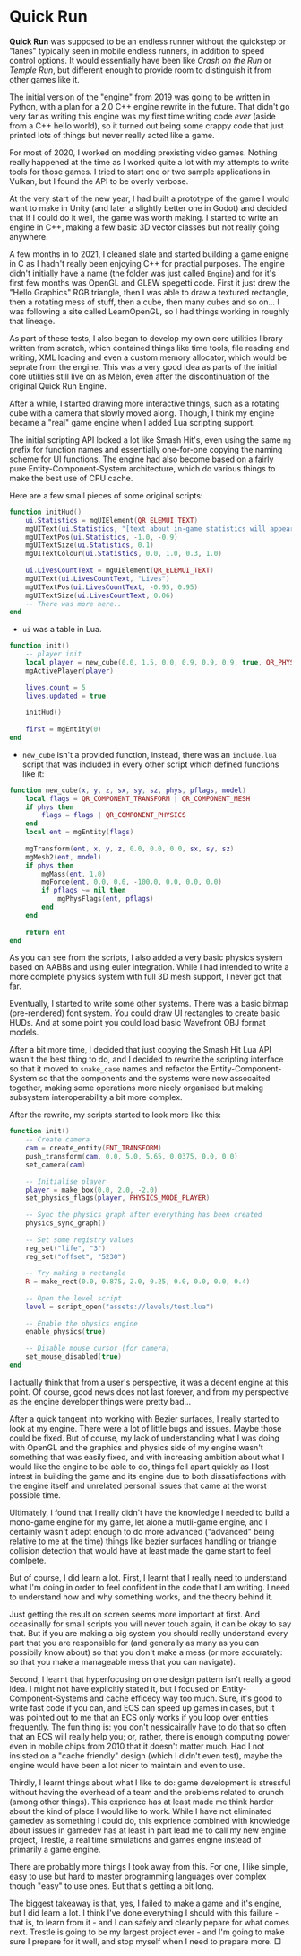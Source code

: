 # Quick Run

**Quick Run** was supposed to be an endless runner without the quickstep or "lanes" typically seen in mobile endless runners, in addition to speed control options. It would essentially have been like *Crash on the Run* or *Temple Run*, but different enough to provide room to distinguish it from other games like it.

The initial version of the "engine" from 2019 was going to be written in Python, with a plan for a 2.0 C++ engine rewrite in the future. That didn't go very far as writing this engine was my first time writing code *ever* (aside from a C++ hello world), so it turned out being some crappy code that just printed lots of things but never really acted like a game.

For most of 2020, I worked on modding prexisting video games. Nothing really happened at the time as I worked quite a lot with my attempts to write tools for those games. I tried to start one or two sample applications in Vulkan, but I found the API to be overly verbose.

At the very start of the new year, I had built a prototype of the game I would want to make in Unity (and later a slightly better one in Godot) and decided that if I could do it well, the game was worth making. I started to write an engine in C++, making a few basic 3D vector classes but not really going anywhere.

A few months in to 2021, I cleaned slate and started building a game enigne in C as I hadn't really been enjoying C++ for practial purposes. The engine didn't initially have a name (the folder was just called `Engine`) and for it's first few months was OpenGL and GLEW spegetti code. First it just drew the "Hello Graphics" RGB triangle, then I was able to draw a textured rectangle, then a rotating mess of stuff, then a cube, then many cubes and so on... I was following a site called LearnOpenGL, so I had things working in roughly that lineage.

As part of these tests, I also began to develop my own core utilities library written from scratch, which contained things like time tools, file reading and writing, XML loading and even a custom memory allocator, which would be seprate from the engine. This was a very good idea as parts of the initial core utilities still live on as Melon, even after the discontinuation of the original Quick Run Engine.

After a while, I started drawing more interactive things, such as a rotating cube with a camera that slowly moved along. Though, I think my engine became a "real" game engine when I added Lua scripting support.

The initial scripting API looked a lot like Smash Hit's, even using the same `mg` prefix for function names and essentially one-for-one copying the naming scheme for UI functions. The engine had also become based on a fairly pure Entity-Component-System architecture, which do various things to make the best use of CPU cache.

Here are a few small pieces of some original scripts:

```lua
function initHud()
	ui.Statistics = mgUIElement(QR_ELEMUI_TEXT)
	mgUIText(ui.Statistics, "[text about in-game statistics will appear here shortly...]")
	mgUITextPos(ui.Statistics, -1.0, -0.9)
	mgUITextSize(ui.Statistics, 0.1)
	mgUITextColour(ui.Statistics, 0.0, 1.0, 0.3, 1.0)
	
	ui.LivesCountText = mgUIElement(QR_ELEMUI_TEXT)
	mgUIText(ui.LivesCountText, "Lives")
	mgUITextPos(ui.LivesCountText, -0.95, 0.95)
	mgUITextSize(ui.LivesCountText, 0.06)
	-- There was more here..
end
```

* `ui` was a table in Lua.

```lua
function init()
	-- player init
	local player = new_cube(0.0, 1.5, 0.0, 0.9, 0.9, 0.9, true, QR_PHYS_ENABLE_RESPONSE, "assets://mesh/player.obj")
	mgActivePlayer(player)
	
	lives.count = 5
	lives.updated = true
	
	initHud()
	
	first = mgEntity(0)
end
```

 * `new_cube` isn't a provided function, instead, there was an `include.lua` script that was included in every other script which defined functions like it:

```lua
function new_cube(x, y, z, sx, sy, sz, phys, pflags, model)
	local flags = QR_COMPONENT_TRANSFORM | QR_COMPONENT_MESH
	if phys then
		flags = flags | QR_COMPONENT_PHYSICS
	end
	local ent = mgEntity(flags)
	
	mgTransform(ent, x, y, z, 0.0, 0.0, 0.0, sx, sy, sz)
	mgMesh2(ent, model)
	if phys then
		mgMass(ent, 1.0)
		mgForce(ent, 0.0, 0.0, -100.0, 0.0, 0.0, 0.0)
		if pflags ~= nil then
			mgPhysFlags(ent, pflags)
		end
	end
	
	return ent
end
```

As you can see from the scripts, I also added a very basic physics system based on AABBs and using euler integration. While I had intended to write a more complete physics system with full 3D mesh support, I never got that far.

Eventually, I started to write some other systems. There was a basic bitmap (pre-rendered) font system. You could draw UI rectangles to create basic HUDs. And at some point you could load basic Wavefront OBJ format models.

After a bit more time, I decided that just copying the Smash Hit Lua API wasn't the best thing to do, and I decided to rewrite the scripting interface so that it moved to `snake_case` names and refactor the Entity-Component-System so that the components and the systems were now assocaited together, making some operations more nicely organised but making subsystem interoperability a bit more complex.

After the rewrite, my scripts started to look more like this:

```lua
function init()
	-- Create camera
	cam = create_entity(ENT_TRANSFORM)
	push_transform(cam, 0.0, 5.0, 5.65, 0.0375, 0.0, 0.0)
	set_camera(cam)
	
	-- Initialise player
	player = make_box(0.0, 2.0, -2.0)
	set_physics_flags(player, PHYSICS_MODE_PLAYER)
	
	-- Sync the physics graph after everything has been created
	physics_sync_graph()
	
	-- Set some registry values
	reg_set("life", "3")
	reg_set("offset", "5230")
	
	-- Try making a rectangle
	R = make_rect(0.0, 0.875, 2.0, 0.25, 0.0, 0.0, 0.0, 0.4)
	
	-- Open the level script
	level = script_open("assets://levels/test.lua")
	
	-- Enable the physics engine
	enable_physics(true)
	
	-- Disable mouse cursor (for camera)
	set_mouse_disabled(true)
end
```

I actually think that from a user's perspective, it was a decent engine at this point. Of course, good news does not last forever, and from my perspective as the engine developer things were pretty bad...

After a quick tangent into working with Bezier surfaces, I really started to look at my engine. There were a lot of little bugs and issues. Maybe those could be fixed. But of course, my lack of understanding what I was doing with OpenGL and the graphics and physics side of my engine wasn't something that was easily fixed, and with increasing ambition about what I would like the engine to be able to do, things fell apart quickly as I lost intrest in building the game and its engine due to both dissatisfactions with the engine itself and unrelated personal issues that came at the worst possible time.

Ultimately, I found that I really didn't have the knowledge I needed to build a mono-game engine for my game, let alone a mutli-game engine, and I certainly wasn't adept enough to do more advanced ("advanced" being relative to me at the time) things like bezier surfaces handling or triangle collision detection that would have at least made the game start to feel comlpete.

But of course, I did learn a lot. First, I learnt that I really need to understand what I'm doing in order to feel confident in the code that I am writing. I need to understand how and why something works, and the theory behind it.

Just getting the result on screen seems more important at first. And occasinally for small scripts you will never touch again, it can be okay to say that. But if you are making a big system you should really understand every part that you are responsible for (and generally as many as you can possibily know about) so that you don't make a mess (or more accurately: so that you make a manageable mess that you can navigate).

Second, I learnt that hyperfocusing on one design pattern isn't really a good idea. I might not have explicitly stated it, but I focused on Entity-Component-Systems and cache efficecy way too much. Sure, it's good to write fast code if you can, and ECS can speed up games in cases, but it was pointed out to me that an ECS only works if you loop over entities frequently. The fun thing is: you don't nessicairally have to do that so often that an ECS will really help you; or, rather, there is enough computing power even in mobile chips from 2010 that it doesn't matter much. Had I not insisted on a "cache friendly" design (which I didn't even test), maybe the engine would have been a lot nicer to maintain and even to use.

Thirdly, I learnt things about what I like to do: game development is stressful without having the overhead of a team and the problems related to crunch (among other things). This exprience has at least made me think harder about the kind of place I would like to work. While I have not eliminated gamedev as something I could do, this exprience combined with knowledge about issues in gamedev has at least in part lead me to call my new engine project, Trestle, a real time simulations and games engine instead of primarily a game engine.

There are probably more things I took away from this. For one, I like simple, easy to use but hard to master programming languages over complex though "easy" to use ones. But that's getting a bit long.

The biggest takeaway is that, yes, I failed to make a game and it's engine, but I did learn a lot. I think I've done everything I should with this failure - that is, to learn from it - and I can safely and cleanly pepare for what comes next. Trestle is going to be my largest project ever - and I'm going to make sure I prepare for it well, and stop myself when I need to prepare more. □
